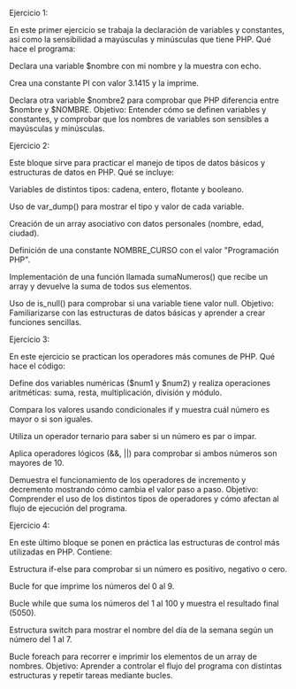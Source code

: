 Ejercicio 1:

En este primer ejercicio se trabaja la declaración de variables y constantes, así como la sensibilidad a mayúsculas y minúsculas que tiene PHP.
Qué hace el programa:

Declara una variable $nombre con mi nombre y la muestra con echo.

Crea una constante PI con valor 3.1415 y la imprime.

Declara otra variable $nombre2 para comprobar que PHP diferencia entre $nombre y $NOMBRE.
Objetivo:
Entender cómo se definen variables y constantes, y comprobar que los nombres de variables son sensibles a mayúsculas y minúsculas.

Ejercicio 2:

Este bloque sirve para practicar el manejo de tipos de datos básicos y estructuras de datos en PHP.
Qué se incluye:

Variables de distintos tipos: cadena, entero, flotante y booleano.

Uso de var_dump() para mostrar el tipo y valor de cada variable.

Creación de un array asociativo con datos personales (nombre, edad, ciudad).

Definición de una constante NOMBRE_CURSO con el valor "Programación PHP".

Implementación de una función llamada sumaNumeros() que recibe un array y devuelve la suma de todos sus elementos.

Uso de is_null() para comprobar si una variable tiene valor null.
Objetivo:
Familiarizarse con las estructuras de datos básicas y aprender a crear funciones sencillas.

Ejercicio 3:

En este ejercicio se practican los operadores más comunes de PHP.
Qué hace el código:

Define dos variables numéricas ($num1 y $num2) y realiza operaciones aritméticas: suma, resta, multiplicación, división y módulo.

Compara los valores usando condicionales if y muestra cuál número es mayor o si son iguales.

Utiliza un operador ternario para saber si un número es par o impar.

Aplica operadores lógicos (&&, ||) para comprobar si ambos números son mayores de 10.

Demuestra el funcionamiento de los operadores de incremento y decremento mostrando cómo cambia el valor paso a paso.
Objetivo:
Comprender el uso de los distintos tipos de operadores y cómo afectan al flujo de ejecución del programa.

Ejercicio 4:

En este último bloque se ponen en práctica las estructuras de control más utilizadas en PHP.
Contiene:

Estructura if-else para comprobar si un número es positivo, negativo o cero.

Bucle for que imprime los números del 0 al 9.

Bucle while que suma los números del 1 al 100 y muestra el resultado final (5050).

Estructura switch para mostrar el nombre del día de la semana según un número del 1 al 7.

Bucle foreach para recorrer e imprimir los elementos de un array de nombres.
Objetivo:
Aprender a controlar el flujo del programa con distintas estructuras y repetir tareas mediante bucles.
